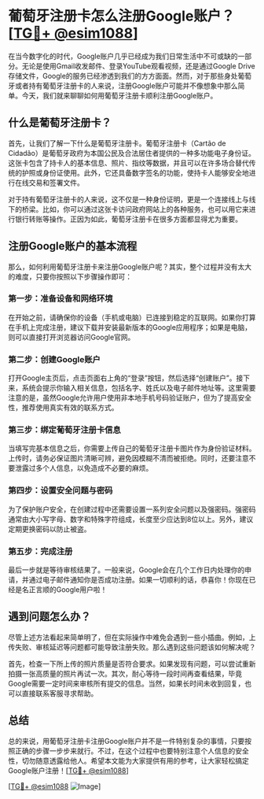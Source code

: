 # 葡萄牙注册卡怎么注册Google账户？[[TG💪+ @esim1088](https://t.me/s/esim1088)]

在当今数字化的时代，Google账户几乎已经成为我们日常生活中不可或缺的一部分。无论是使用Gmail收发邮件、登录YouTube观看视频，还是通过Google Drive存储文件，Google的服务已经渗透到我们的方方面面。然而，对于那些身处葡萄牙或者持有葡萄牙注册卡的人来说，注册Google账户可能并不像想象中那么简单。今天，我们就来聊聊如何用葡萄牙注册卡顺利注册Google账户。

## 什么是葡萄牙注册卡？

首先，让我们了解一下什么是葡萄牙注册卡。葡萄牙注册卡（Cartão de Cidadão）是葡萄牙政府为本国公民及合法居住者提供的一种多功能电子身份证。这张卡包含了持卡人的基本信息、照片、指纹等数据，并且可以在许多场合替代传统的护照或身份证使用。此外，它还具备数字签名的功能，使持卡人能够安全地进行在线交易和签署文件。

对于持有葡萄牙注册卡的人来说，这不仅是一种身份证明，更是一个连接线上与线下的桥梁。比如，你可以通过这张卡访问政府网站上的各种服务，也可以用它来进行银行转账等操作。正因为如此，葡萄牙注册卡在很多方面都显得尤为重要。

## 注册Google账户的基本流程

那么，如何利用葡萄牙注册卡来注册Google账户呢？其实，整个过程并没有太大的难度，只要你按照以下步骤操作即可：

### 第一步：准备设备和网络环境

在开始之前，请确保你的设备（手机或电脑）已连接到稳定的互联网。如果你打算在手机上完成注册，建议下载并安装最新版本的Google应用程序；如果是电脑，则可以直接打开浏览器访问Google官网。

### 第二步：创建Google账户

打开Google主页后，点击页面右上角的“登录”按钮，然后选择“创建账户”。接下来，系统会提示你输入相关信息，包括名字、姓氏以及电子邮件地址等。这里需要注意的是，虽然Google允许用户使用非本地手机号码验证账户，但为了提高安全性，推荐使用真实有效的联系方式。

### 第三步：绑定葡萄牙注册卡信息

当填写完基本信息之后，你需要上传自己的葡萄牙注册卡图片作为身份验证材料。上传时，请务必保证图片清晰可辨，避免因模糊不清而被拒绝。同时，还要注意不要泄露过多个人信息，以免造成不必要的麻烦。

### 第四步：设置安全问题与密码

为了保护账户安全，在创建过程中还需要设置一系列安全问题以及强密码。强密码通常由大小写字母、数字和特殊字符组成，长度至少应达到8位以上。另外，建议定期更换密码以防止被盗。

### 第五步：完成注册

最后一步就是等待审核结果了。一般来说，Google会在几个工作日内处理你的申请，并通过电子邮件通知你是否成功注册。如果一切顺利的话，恭喜你！你现在已经是名正言顺的Google用户啦！

## 遇到问题怎么办？

尽管上述方法看起来简单明了，但在实际操作中难免会遇到一些小插曲。例如，上传失败、审核延迟等问题都可能导致注册失败。那么遇到这些问题该如何解决呢？

首先，检查一下所上传的照片质量是否符合要求。如果发现有问题，可以尝试重新拍摄一张高质量的照片再试一次。其次，耐心等待一段时间再查看结果，毕竟Google需要一定时间来审核所有提交的信息。当然，如果长时间未收到回复，也可以直接联系客服寻求帮助。

## 总结

总的来说，用葡萄牙注册卡注册Google账户并不是一件特别复杂的事情，只要按照正确的步骤一步步来就行。不过，在这个过程中也要特别注意个人信息的安全性，切勿随意透露给他人。希望本文能为大家提供有用的参考，让大家轻松搞定Google账户注册！[[TG💪+ @esim1088](https://t.me/s/esim1088)]

[[TG💪+ @esim1088](https://t.me/s/esim1088) ![Image](https://i.postimg.cc/4NQfJmqS/Snipaste-2025-05-13-00-14-12.png)]